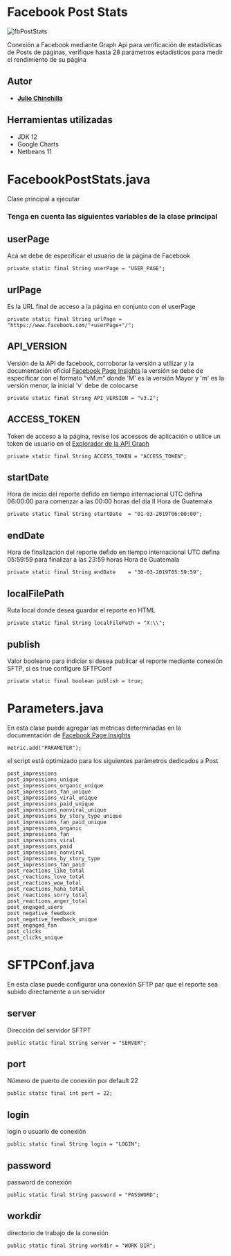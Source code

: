 # Facebook Post Stats

![fbPostStats](https://i.imgur.com/NNVEQZX.png)

Conexión a Facebook mediante Graph Api para verificación de estadísticas de Posts de páginas, verifique hasta 28 parámetros estadísticos para medir el rendimiento de su página

## Autor
* [**Julio Chinchilla**](https://www.linkedin.com/in/juliofchv)

## Herramientas utilizadas
* JDK 12
* Google Charts
* Netbeans 11

# FacebookPostStats.java
Clase principal a ejecutar

### Tenga en cuenta las siguientes variables de la clase principal

## userPage
Acá se debe de especificar el usuario de la página de Facebook
```
private static final String userPage = "USER_PAGE";
```

## urlPage
Es la URL final de acceso a la página en conjunto con el userPage
```
private static final String urlPage = "https://www.facebook.com/"+userPage+"/";
```
     
## API_VERSION
Versión de la API de facebook, corroborar la versión a utilizar y la documentación oficial [Facebook Page Insights](https://developers.facebook.com/docs/graph-api/reference/insights) la versión se debe de especificar con el formato "vM.m" donde 'M' es la versión Mayor y 'm' es la versión menor, la inicial 'v' debe de colocarse
```
private static final String API_VERSION = "v3.2";    
```

## ACCESS_TOKEN
Token de acceso a la página, revise los accessos de aplicación o utilice un token de usuario en el [Explorador de la API Graph](https://developers.facebook.com/tools/explorer/)
```
private static final String ACCESS_TOKEN = "ACCESS_TOKEN";
```

## startDate
Hora de inicio del reporte defido en tiempo internacional UTC
defina 06:00:00 para comenzar a las 00:00 horas del día II Hora de Guatemala
```
private static final String startDate  = "01-03-2019T06:00:00";
```

## endDate
Hora de finalización del reporte defido en tiempo internacional UTC
defina 05:59:59 para finalizar a las 23:59 horas Hora de Guatemala
```
private static final String endDate    = "30-03-2019T05:59:59";
```

## localFilePath
Ruta local donde desea guardar el reporte en HTML
```
private static final String localFilePath = "X:\\";
```
     
## publish
Valor booleano para indiciar si desea publicar el reporte mediante conexión SFTP, si es true configure SFTPConf
```
private static final boolean publish = true;
```

# Parameters.java
En esta clase puede agregar las metricas determinadas en la documentación de [Facebook Page Insights](https://developers.facebook.com/docs/graph-api/reference/insights)
```
metric.add("PARAMETER");
```
el script está optimizado para los siguientes parámetros dedicados a Post
```
post_impressions
post_impressions_unique
post_impressions_organic_unique
post_impressions_fan_unique
post_impressions_viral_unique
post_impressions_paid_unique
post_impressions_nonviral_unique
post_impressions_by_story_type_unique
post_impressions_fan_paid_unique
post_impressions_organic
post_impressions_fan
post_impressions_viral
post_impressions_paid
post_impressions_nonviral
post_impressions_by_story_type
post_impressions_fan_paid
post_reactions_like_total
post_reactions_love_total
post_reactions_wow_total
post_reactions_haha_total
post_reactions_sorry_total
post_reactions_anger_total
post_engaged_users
post_negative_feedback
post_negative_feedback_unique
post_engaged_fan
post_clicks
post_clicks_unique
```

# SFTPConf.java
En esta clase puede configurar una conexión SFTP par que el reporte sea subido directamente a un servidor

## server
Dirección del servidor SFTPT
```
public static final String server = "SERVER";
```

## port
Número de puerto de conexión por default 22
```
public static final int port = 22;
```

## login
login o usuario de conexión
```
public static final String login = "LOGIN";
```

## password
password de conexión
```
public static final String password = "PASSWORD";
```

## workdir
directorio de trabajo de la conexión
```
public static final String workdir = "WORK DIR"; 
```
